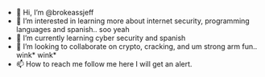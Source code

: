 - 👋 Hi, I’m @brokeassjeff
- 👀 I’m interested in learning more about internet security, programming languages and spanish.. soo yeah
- 🌱 I’m currently learning cyber security and spanish
- 💞️ I’m looking to collaborate on crypto, cracking, and um strong arm fun.. wink* wink*
- 📫 How to reach me follow me here I will get an alert.  

<!---
brokeassjeff/brokeassjeff is a ✨ special ✨ repository because its `README.md` (this file) appears on your GitHub profile.
You can click the Preview link to take a look at your changes.
--->
